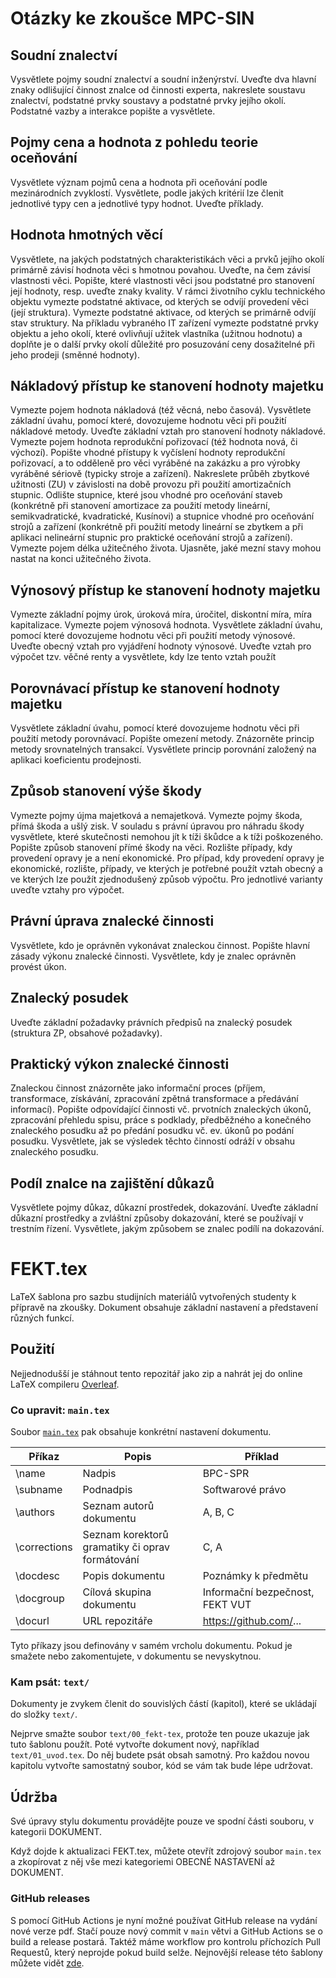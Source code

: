 # Otázky ke zkoušce MPC-SIN
## Soudní znalectví
Vysvětlete pojmy soudní znalectví a soudní inženýrství. Uveďte dva hlavní znaky odlišující
činnost znalce od činnosti experta, nakreslete soustavu znalectví, podstatné prvky soustavy a
podstatné prvky jejího okolí. Podstatné vazby a interakce popište a vysvětlete.
## Pojmy cena a hodnota z pohledu teorie oceňování
Vysvětlete význam pojmů cena a hodnota při oceňování podle mezinárodních zvyklostí.
Vysvětlete, podle jakých kritérií lze členit jednotlivé typy cen a jednotlivé typy hodnot. Uveďte
příklady. 
## Hodnota hmotných věcí
Vysvětlete, na jakých podstatných charakteristikách věci a prvků jejího okolí primárně závisí
hodnota věci s hmotnou povahou. Uveďte, na čem závisí vlastnosti věci. Popište, které vlastnosti
věci jsou podstatné pro stanovení její hodnoty, resp. uveďte znaky kvality. V rámci životního
cyklu technického objektu vymezte podstatné aktivace, od kterých se odvíjí provedení věci (její
struktura). Vymezte podstatné aktivace, od kterých se primárně odvíjí stav struktury. Na
příkladu vybraného IT zařízení vymezte podstatné prvky objektu a jeho okolí, které ovlivňují
užitek vlastníka (užitnou hodnotu) a doplňte je o další prvky okolí důležité pro posuzování ceny
dosažitelné při jeho prodeji (směnné hodnoty).
## Nákladový přístup ke stanovení hodnoty majetku
Vymezte pojem hodnota nákladová (též věcná, nebo časová). Vysvětlete základní úvahu, pomocí
které, dovozujeme hodnotu věci při použití nákladové metody. Uveďte základní vztah pro
stanovení hodnoty nákladové. Vymezte pojem hodnota reprodukční pořizovací (též hodnota
nová, či výchozí). Popište vhodné přístupy k vyčíslení hodnoty reprodukční pořizovací, a to
odděleně pro věci vyráběné na zakázku a pro výrobky vyráběné sériově (typicky stroje a
zařízení). Nakreslete průběh zbytkové užitnosti (ZU) v závislosti na době provozu při použití
amortizačních stupnic. Odlište stupnice, které jsou vhodné pro oceňování staveb (konkrétně při
stanovení amortizace za použití metody lineární, semikvadratické, kvadratické, Kusínovi) a
stupnice vhodné pro oceňování strojů a zařízení (konkrétně při použití metody lineární se
zbytkem a při aplikaci nelineární stupnic pro praktické oceňování strojů a zařízení).
Vymezte pojem délka užitečného života. Ujasněte, jaké mezní stavy mohou nastat na konci
užitečného života.
## Výnosový přístup ke stanovení hodnoty majetku
Vymezte základní pojmy úrok, úroková míra, úročitel, diskontní míra, míra kapitalizace.
Vymezte pojem výnosová hodnota. Vysvětlete základní úvahu, pomocí které dovozujeme
hodnotu věci při použití metody výnosové. Uveďte obecný vztah pro vyjádření hodnoty
výnosové. Uveďte vztah pro výpočet tzv. věčné renty a vysvětlete, kdy lze tento vztah použít
## Porovnávací přístup ke stanovení hodnoty majetku
Vysvětlete základní úvahu, pomocí které dovozujeme hodnotu věci při použití metody
porovnávací. Popište omezení metody. Znázorněte princip metody srovnatelných transakcí.
Vysvětlete princip porovnání založený na aplikaci koeficientu prodejnosti.
## Způsob stanovení výše škody
Vymezte pojmy újma majetková a nemajetková. Vymezte pojmy škoda, přímá škoda a ušlý zisk.
V souladu s právní úpravou pro náhradu škody vysvětlete, které skutečnosti nemohou jít k tíži
škůdce a k tíži poškozeného. Popište způsob stanovení přímé škody na věci. Rozlište případy, kdy
provedení opravy je a není ekonomické. Pro případ, kdy provedení opravy je ekonomické,
rozlište, případy, ve kterých je potřebné použít vztah obecný a ve kterých lze použít zjednodušený způsob výpočtu. Pro jednotlivé varianty uveďte vztahy pro výpočet.
## Právní úprava znalecké činnosti
Vysvětlete, kdo je oprávněn vykonávat znaleckou činnost. Popište hlavní zásady výkonu znalecké činnosti. Vysvětlete, kdy je znalec
oprávněn provést úkon. 
## Znalecký posudek
Uveďte základní požadavky právních předpisů na znalecký posudek (struktura ZP, obsahové
požadavky).
## Praktický výkon znalecké činnosti
Znaleckou činnost znázorněte jako informační proces (příjem, transformace, získávání,
zpracování zpětná transformace a předávání informací). Popište odpovídající činnosti vč.
prvotních znaleckých úkonů, zpracování přehledu spisu, práce s podklady, předběžného a
konečného znaleckého posudku až po předání posudku vč. ev. úkonů po podání posudku.
Vysvětlete, jak se výsledek těchto činností odráží v obsahu znaleckého posudku.
## Podíl znalce na zajištění důkazů
Vysvětlete pojmy důkaz, důkazní prostředek, dokazování. Uveďte základní důkazní prostředky a
zvláštní způsoby dokazování, které se používají v trestním řízení. Vysvětlete, jakým způsobem se
znalec podílí na dokazování. 
# FEKT.tex

LaTeX šablona pro sazbu studijních materiálů vytvořených studenty k přípravě na zkoušky.
Dokument obsahuje základní nastavení a představení různých funkcí.

## Použití

Nejjednodušší je stáhnout tento repozitář jako zip a nahrát jej do online LaTeX compileru [Overleaf](https://overleaf.com).

### Co upravit: `main.tex`

Soubor [`main.tex`](main.tex) pak obsahuje konkrétní nastavení dokumentu.

| Příkaz       | Popis | Příklad |
|--------------|-------|---------|
| \name        | Nadpis | BPC-SPR |
| \subname     | Podnadpis | Softwarové právo |
| \authors     | Seznam autorů dokumentu | A, B, C |
| \corrections | Seznam korektorů gramatiky či oprav formátování | C, A |
| \docdesc     | Popis dokumentu | Poznámky k předmětu |
| \docgroup    | Cílová skupina dokumentu | Informační bezpečnost, FEKT VUT |
| \docurl      | URL repozitáře | https://github.com/... |

Tyto příkazy jsou definovány v samém vrcholu dokumentu.
Pokud je smažete nebo zakomentujete, v dokumentu se nevyskytnou.

### Kam psát: `text/`

Dokumenty je zvykem členit do souvislých částí (kapitol), které se ukládají do složky `text/`.

Nejprve smažte soubor `text/00_fekt-tex`, protože ten pouze ukazuje jak tuto šablonu použít.
Poté vytvořte dokument nový, například `text/01_uvod.tex`. Do něj budete psát obsah samotný.
Pro každou novou kapitolu vytvořte samostatný soubor, kód se vám tak bude lépe udržovat.

## Údržba

Své úpravy stylu dokumentu provádějte pouze ve spodní části souboru, v kategorii DOKUMENT.

Když dojde k aktualizaci FEKT.tex, můžete otevřít zdrojový soubor `main.tex` a zkopírovat z něj vše mezi kategoriemi OBECNÉ NASTAVENÍ až DOKUMENT.

### GitHub releases

S pomocí GitHub Actions je nyní možné používat GitHub release na vydání nové verze pdf.
Stačí pouze nový commit v `main` větvi a GitHub Actions se o build a release postará.
Taktéž máme workflow pro kontrolu příchozích Pull Requestů, který neprojde pokud build selže.
Nejnovější release této šablony můžete vidět [zde](https://github.com/VUT-FEKT-IBE/FEKT.tex/releases/latest).
